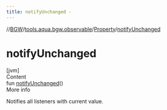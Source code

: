 ```yaml
---
title: notifyUnchanged -
---
```

//[BGW](../../../index.md)/[tools.aqua.bgw.observable](../index.md)/[Property](index.md)/[notifyUnchanged](notify-unchanged.md)



# notifyUnchanged  
[jvm]  
Content  
fun [notifyUnchanged](notify-unchanged.md)()  
More info  


Notifies all listeners with current value.

  



